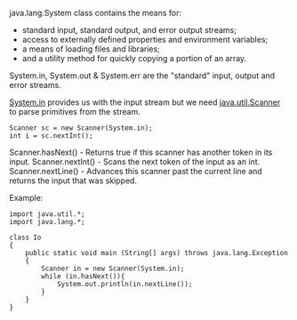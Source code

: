 java.lang.System class contains the means for:

* standard input, standard output, and error output streams; 
* access to externally defined properties and environment variables; 
* a means of loading files and libraries; 
* and a utility method for quickly copying a portion of an array.

System.in, System.out & System.err are the "standard" input, output and error streams.

[System.in][1] provides us with the input stream but we need [java.util.Scanner][2] to parse primitives from the stream.

	Scanner sc = new Scanner(System.in);
    int i = sc.nextInt();
	
Scanner.hasNext() - Returns true if this scanner has another token in its input.
Scanner.nextInt() - Scans the next token of the input as an int.
Scanner.nextLine() - Advances this scanner past the current line and returns the input that was skipped.

Example:

	import java.util.*;
	import java.lang.*;

	class Io
	{
		public static void main (String[] args) throws java.lang.Exception
		{
			Scanner in = new Scanner(System.in);
			while (in.hasNext()){
				System.out.println(in.nextLine());
			}
		}
	}
	

[1]: http://docs.oracle.com/javase/7/docs/api/java/lang/System.html#in
[2]: http://docs.oracle.com/javase/7/docs/api/java/util/Scanner.html